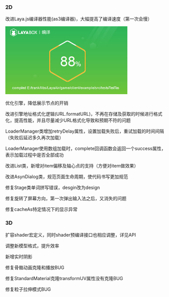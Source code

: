 ### 2D

改进Laya.js编译器性能(as3编译器)，大幅提高了编译速度（第一次会慢）

![layajs](imgs/layajs.jpg)

优化引擎，降低展示节点的开销

改进引擎地址格式化逻辑(URL.formatURL)，不再在存储及获取的时候进行格式化，提高性能，并且尽量减少URL格式化导致和预期不符的问题

LoaderManager类增加retryDelay属性，设置加载失败后，重试加载的时间间隔（失败后延迟多久再次加载）

LoaderManager使用数组加载时，complete回调函数会返回一个success属性，表示加载过程中是否全部成功

改进List类，新增对item偏移及轴心点的支持（方便对item做效果）

改进AsynDialog类，规范页面生命周期，使代码书写更加规范

修复Stage类单词拼写错误，desgin改为design

修复旋转了屏幕方向，第一次弹出输入法之后，又消失的问题

修复cacheAs特定情况下的显示异常

### 3D

扩容shader宏定义，同时shader预编译接口也相应调整，详见API

调整新模型格式，提升效率

新增实时阴影

修复骨骼动画克隆和播放BUG

修复StandardMaterial克隆transformUV属性没有克隆BUG

修复粒子拉伸模式BUG